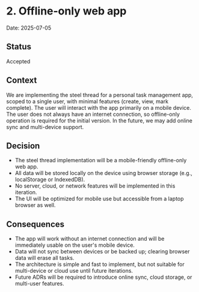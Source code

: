 # 2. Offline-only web app

Date: 2025-07-05

## Status
Accepted

## Context
We are implementing the steel thread for a personal task management app, scoped to a single user, with minimal features (create, view, mark complete). The user will interact with the app primarily on a mobile device. The user does not always have an internet connection, so offline-only operation is required for the initial version. In the future, we may add online sync and multi-device support.

## Decision
- The steel thread implementation will be a mobile-friendly offline-only web app.
- All data will be stored locally on the device using browser storage (e.g., localStorage or IndexedDB).
- No server, cloud, or network features will be implemented in this iteration.
- The UI will be optimized for mobile use but accessible from a laptop browser as well.

## Consequences
- The app will work without an internet connection and will be immediately usable on the user's mobile device.
- Data will not sync between devices or be backed up; clearing browser data will erase all tasks.
- The architecture is simple and fast to implement, but not suitable for multi-device or cloud use until future iterations.
- Future ADRs will be required to introduce online sync, cloud storage, or multi-user features.
